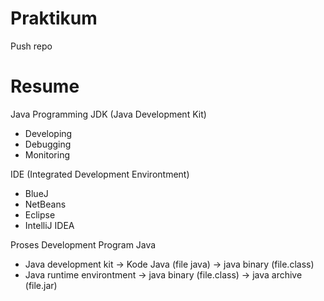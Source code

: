 # Praktikum 
Push repo

# Resume 

Java Programming 
JDK (Java Development Kit)
- Developing 
- Debugging 
- Monitoring 

IDE (Integrated Development Environtment) 
- BlueJ
- NetBeans 
- Eclipse
- IntelliJ IDEA 

Proses Development Program Java 

- Java development kit -> Kode Java (file java) -> java binary (file.class)
- Java runtime environtment -> java binary (file.class) -> java archive (file.jar) 
